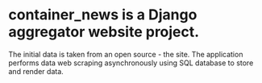 # container_news is a Django aggregator website project.
The initial data is taken from an open source - the site. The application performs data web scraping asynchronously using SQL database to store and render data.
